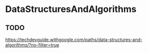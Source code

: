 # DataStructuresAndAlgorithms
## TODO
https://techdevguide.withgoogle.com/paths/data-structures-and-algorithms/?no-filter=true
